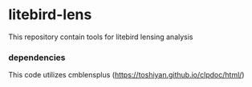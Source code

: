 # litebird-lens
This repository contain tools for litebird lensing analysis

### dependencies
This code utilizes cmblensplus (https://toshiyan.github.io/clpdoc/html/)
